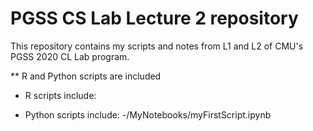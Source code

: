 # PGSS CS Lab Lecture 2 repository 
This repository contains my scripts and notes from L1 and L2 of CMU's PGSS 2020 CL Lab program. 

** R and Python scripts are included
- R scripts include:

- Python scripts include:
  -/MyNotebooks/myFirstScript.ipynb
